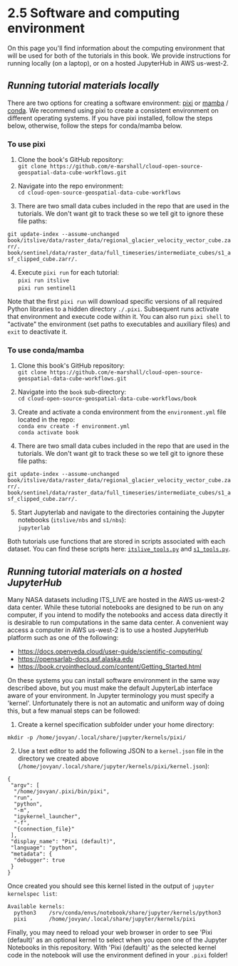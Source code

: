 # 2.5 Software and computing environment

On this page you'll find information about the computing environment that will be used for both of the tutorials in this book. We provide instructions for running locally (on a laptop), or on a hosted JupyterHub in AWS us-west-2.

## *Running tutorial materials locally*

There are two options for creating a software environment: [pixi](https://pixi.sh/latest/) or [mamba](https://mamba.readthedocs.io/en/latest/) / [conda](https://docs.conda.io/projects/conda/en/latest/user-guide/getting-started.html). We recommend using pixi to create a consistent environment on different operating systems. If you have pixi installed, follow the steps below, otherwise, follow the steps for conda/mamba below.

### To use pixi
1. Clone the book's GitHub repository:   
    ```git clone https://github.com/e-marshall/cloud-open-source-geospatial-data-cube-workflows.git```

2. Navigate into the repo environment:  
```cd cloud-open-source-geospatial-data-cube-workflows```

3. There are two small data cubes included in the repo that are used in the tutorials. We don't want git to track these so we tell git to ignore these file paths:

```git update-index --assume-unchanged book/itslive/data/raster_data/regional_glacier_velocity_vector_cube.zarr/. book/sentinel/data/raster_data/full_timeseries/intermediate_cubes/s1_asf_clipped_cube.zarr/.```

4. Execute `pixi run` for each tutorial:  
```pixi run itslive```  
```pixi run sentinel1```  

Note that the first `pixi run` will download specific versions of all required Python libraries to a hidden directory `./.pixi`. Subsequent runs activate that environment and execute code within it. You can also run `pixi shell` to "activate" the environment (set paths to executables and auxiliary files) and `exit` to deactivate it. 

### To use conda/mamba

1. Clone this book's GitHub repository:  
```git clone https://github.com/e-marshall/cloud-open-source-geospatial-data-cube-workflows.git```

2. Navigate into the `book` sub-directory:    
```cd cloud-open-source-geospatial-data-cube-workflows/book```

3. Create and activate a conda environment from the `environment.yml` file located in the repo:  
```conda env create -f environment.yml```  
```conda activate book```

4. There are two small data cubes included in the repo that are used in the tutorials. We don't want git to track these so we tell git to ignore these file paths:

```git update-index --assume-unchanged book/itslive/data/raster_data/regional_glacier_velocity_vector_cube.zarr/. book/sentinel/data/raster_data/full_timeseries/intermediate_cubes/s1_asf_clipped_cube.zarr/.```

5. Start Jupyterlab and navigate to the directories containing the Jupyter notebooks (`itslive/nbs` and `s1/nbs`):    
```jupyterlab```

Both tutorials use functions that are stored in scripts associated with each dataset. You can find these scripts here: [`itslive_tools.py`](../itslive/nbs/itslive_tools.py) and [`s1_tools.py`](../sentinel1/nbs/s1_tools.py).


## *Running tutorial materials on a hosted JupyterHub*

Many NASA datasets including ITS_LIVE are hosted in the AWS us-west-2 data center. While these tutorial notebooks are designed to be run on any computer, if you intend to modify the notebooks and access data directly it is desirable to run computations in the same data center. A convenient way access a computer in AWS us-west-2 is to use a hosted JupyterHub platform such as one of the following:

- https://docs.openveda.cloud/user-guide/scientific-computing/
- https://opensarlab-docs.asf.alaska.edu
- https://book.cryointhecloud.com/content/Getting_Started.html

On these systems you can install software environment in the same way described above, but you must make the default JupyterLab interface aware of your environment. In Jupyter terminology you must specify a 'kernel'. Unfortunately there is not an automatic and uniform way of doing this, but a few manual steps can be followed:

1. Create a kernel specification subfolder under your home directory:
```
mkdir -p /home/jovyan/.local/share/jupyter/kernels/pixi/
```

2. Use a text editor to add the following JSON to a `kernel.json` file in the directory we created above (`/home/jovyan/.local/share/jupyter/kernels/pixi/kernel.json`):
```
{
 "argv": [
  "/home/jovyan/.pixi/bin/pixi",
  "run",
  "python",
  "-m",
  "ipykernel_launcher",
  "-f",
  "{connection_file}"
 ],
 "display_name": "Pixi (default)",
 "language": "python",
 "metadata": {
  "debugger": true
 }
}
```

Once created you should see this kernel listed in the output of `jupyter kernelspec list`:
```
Available kernels:
  python3    /srv/conda/envs/notebook/share/jupyter/kernels/python3
  pixi       /home/jovyan/.local/share/jupyter/kernels/pixi
```

Finally, you may need to reload your web browser in order to see 'Pixi (default)' as an optional kernel to select when you open one of the Jupyter Notebooks in this repository. With 'Pixi (default)' as the selected kernel code in the notebook will use the environment defined in your `.pixi` folder!




